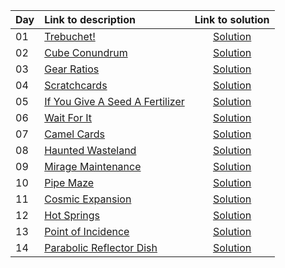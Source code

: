 | Day | Link to description | Link to solution
|:---|:---|:---:|
| 01 | [Trebuchet!](https://adventofcode.com/2023/day/1) | [Solution](https://github.com/versenyi98/advent-of-code-solutions/tree/main/solutions/2023/Day%2001%20-%20Trebuchet%21)|
| 02 | [Cube Conundrum](https://adventofcode.com/2023/day/2) | [Solution](https://github.com/versenyi98/advent-of-code-solutions/tree/main/solutions/2023/Day%2002%20-%20Cube%20Conundrum)|
| 03 | [Gear Ratios](https://adventofcode.com/2023/day/3) | [Solution](https://github.com/versenyi98/advent-of-code-solutions/tree/main/solutions/2023/Day%2003%20-%20Gear%20Ratios)|
| 04 | [Scratchcards](https://adventofcode.com/2023/day/4) | [Solution](https://github.com/versenyi98/advent-of-code-solutions/tree/main/solutions/2023/Day%2004%20-%20Scratchcards)|
| 05 | [If You Give A Seed A Fertilizer](https://adventofcode.com/2023/day/5) | [Solution](https://github.com/versenyi98/advent-of-code-solutions/tree/main/solutions/2023/Day%2005%20-%20If%20You%20Give%20A%20Seed%20A%20Fertilizer)|
| 06 | [Wait For It](https://adventofcode.com/2023/day/6) | [Solution](https://github.com/versenyi98/advent-of-code-solutions/tree/main/solutions/2023/Day%2006%20-%20Wait%20For%20It)|
| 07 | [Camel Cards](https://adventofcode.com/2023/day/7) | [Solution](https://github.com/versenyi98/advent-of-code-solutions/tree/main/solutions/2023/Day%2007%20-%20Camel%20Cards)|
| 08 | [Haunted Wasteland](https://adventofcode.com/2023/day/8) | [Solution](https://github.com/versenyi98/advent-of-code-solutions/tree/main/solutions/2023/Day%2008%20-%20Haunted%20Wasteland)|
| 09 | [Mirage Maintenance](https://adventofcode.com/2023/day/9) | [Solution](https://github.com/versenyi98/advent-of-code-solutions/tree/main/solutions/2023/Day%2009%20-%20Mirage%20Maintenance)|
| 10 | [Pipe Maze](https://adventofcode.com/2023/day/10) | [Solution](https://github.com/versenyi98/advent-of-code-solutions/tree/main/solutions/2023/Day%2010%20-%20Pipe%20Maze)|
| 11 | [Cosmic Expansion](https://adventofcode.com/2023/day/11) | [Solution](https://github.com/versenyi98/advent-of-code-solutions/tree/main/solutions/2023/Day%2011%20-%20Cosmic%20Expansion)|
| 12 | [Hot Springs](https://adventofcode.com/2023/day/12) | [Solution](https://github.com/versenyi98/advent-of-code-solutions/tree/main/solutions/2023/Day%2012%20-%20Hot%20Springs)|
| 13 | [Point of Incidence](https://adventofcode.com/2023/day/13) | [Solution](https://github.com/versenyi98/advent-of-code-solutions/tree/main/solutions/2023/Day%2013%20-%20Point%20of%20Incidence)|
| 14 | [Parabolic Reflector Dish](https://adventofcode.com/2023/day/14) | [Solution](https://github.com/versenyi98/advent-of-code-solutions/tree/main/solutions/2023/Day%2014%20-%20Parabolic%20Reflector%20Dish)|
